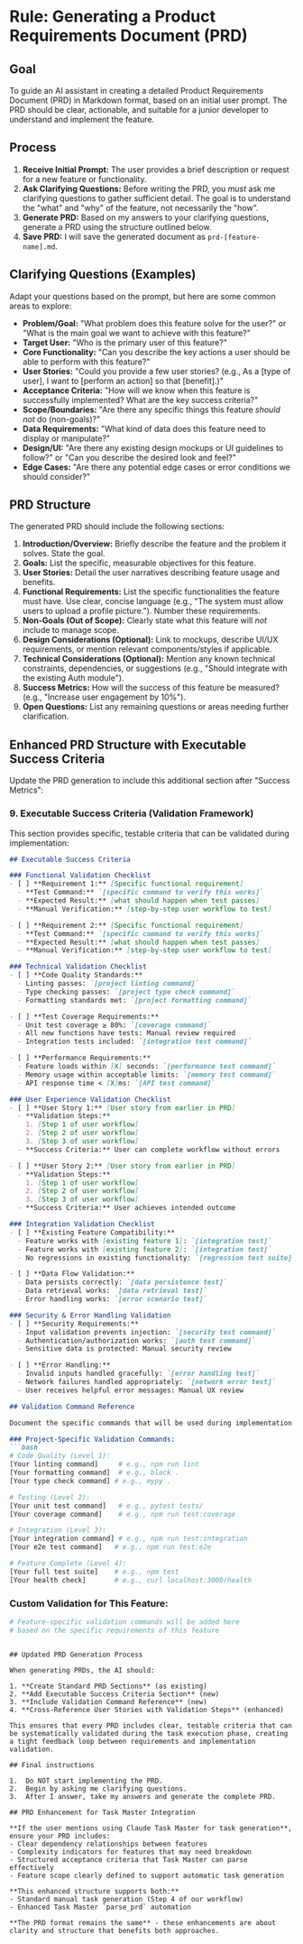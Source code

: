 # Rule: Generating a Product Requirements Document (PRD)

## Goal

To guide an AI assistant in creating a detailed Product Requirements Document (PRD) in Markdown format, based on an initial user prompt. The PRD should be clear, actionable, and suitable for a junior developer to understand and implement the feature.

## Process

1.  **Receive Initial Prompt:** The user provides a brief description or request for a new feature or functionality.
2.  **Ask Clarifying Questions:** Before writing the PRD, you *must* ask me clarifying questions to gather sufficient detail. The goal is to understand the "what" and "why" of the feature, not necessarily the "how".
3.  **Generate PRD:** Based on my answers to your clarifying questions, generate a PRD using the structure outlined below.
4.  **Save PRD:** I will save the generated document as `prd-[feature-name].md`.

## Clarifying Questions (Examples)

Adapt your questions based on the prompt, but here are some common areas to explore:

* **Problem/Goal:** "What problem does this feature solve for the user?" or "What is the main goal we want to achieve with this feature?"
* **Target User:** "Who is the primary user of this feature?"
* **Core Functionality:** "Can you describe the key actions a user should be able to perform with this feature?"
* **User Stories:** "Could you provide a few user stories? (e.g., As a [type of user], I want to [perform an action] so that [benefit].)"
* **Acceptance Criteria:** "How will we know when this feature is successfully implemented? What are the key success criteria?"
* **Scope/Boundaries:** "Are there any specific things this feature *should not* do (non-goals)?"
* **Data Requirements:** "What kind of data does this feature need to display or manipulate?"
* **Design/UI:** "Are there any existing design mockups or UI guidelines to follow?" or "Can you describe the desired look and feel?"
* **Edge Cases:** "Are there any potential edge cases or error conditions we should consider?"

## PRD Structure

The generated PRD should include the following sections:

1.  **Introduction/Overview:** Briefly describe the feature and the problem it solves. State the goal.
2.  **Goals:** List the specific, measurable objectives for this feature.
3.  **User Stories:** Detail the user narratives describing feature usage and benefits.
4.  **Functional Requirements:** List the specific functionalities the feature must have. Use clear, concise language (e.g., "The system must allow users to upload a profile picture."). Number these requirements.
5.  **Non-Goals (Out of Scope):** Clearly state what this feature will *not* include to manage scope.
6.  **Design Considerations (Optional):** Link to mockups, describe UI/UX requirements, or mention relevant components/styles if applicable.
7.  **Technical Considerations (Optional):** Mention any known technical constraints, dependencies, or suggestions (e.g., "Should integrate with the existing Auth module").
8.  **Success Metrics:** How will the success of this feature be measured? (e.g., "Increase user engagement by 10%").
9.  **Open Questions:** List any remaining questions or areas needing further clarification.

## Enhanced PRD Structure with Executable Success Criteria

Update the PRD generation to include this additional section after "Success Metrics":

### **9. Executable Success Criteria (Validation Framework)**

This section provides specific, testable criteria that can be validated during implementation:

```markdown
## Executable Success Criteria

### Functional Validation Checklist
- [ ] **Requirement 1:** [Specific functional requirement]
  - **Test Command:** `[specific command to verify this works]`
  - **Expected Result:** [what should happen when test passes]
  - **Manual Verification:** [step-by-step user workflow to test]

- [ ] **Requirement 2:** [Specific functional requirement]  
  - **Test Command:** `[specific command to verify this works]`
  - **Expected Result:** [what should happen when test passes]
  - **Manual Verification:** [step-by-step user workflow to test]

### Technical Validation Checklist
- [ ] **Code Quality Standards:**
  - Linting passes: `[project linting command]`
  - Type checking passes: `[project type check command]`
  - Formatting standards met: `[project formatting command]`

- [ ] **Test Coverage Requirements:**
  - Unit test coverage ≥ 80%: `[coverage command]`
  - All new functions have tests: Manual review required
  - Integration tests included: `[integration test command]`

- [ ] **Performance Requirements:**
  - Feature loads within [X] seconds: `[performance test command]`
  - Memory usage within acceptable limits: `[memory test command]`
  - API response time < [X]ms: `[API test command]`

### User Experience Validation Checklist
- [ ] **User Story 1:** [User story from earlier in PRD]
  - **Validation Steps:**
    1. [Step 1 of user workflow]
    2. [Step 2 of user workflow]  
    3. [Step 3 of user workflow]
  - **Success Criteria:** User can complete workflow without errors

- [ ] **User Story 2:** [User story from earlier in PRD]
  - **Validation Steps:**
    1. [Step 1 of user workflow]
    2. [Step 2 of user workflow]
    3. [Step 3 of user workflow]
  - **Success Criteria:** User achieves intended outcome

### Integration Validation Checklist  
- [ ] **Existing Feature Compatibility:**
  - Feature works with [existing feature 1]: `[integration test]`
  - Feature works with [existing feature 2]: `[integration test]`
  - No regressions in existing functionality: `[regression test suite]`

- [ ] **Data Flow Validation:**
  - Data persists correctly: `[data persistence test]`
  - Data retrieval works: `[data retrieval test]`
  - Error handling works: `[error scenario test]`

### Security & Error Handling Validation
- [ ] **Security Requirements:**
  - Input validation prevents injection: `[security test command]`
  - Authentication/authorization works: `[auth test command]`
  - Sensitive data is protected: Manual security review

- [ ] **Error Handling:**
  - Invalid inputs handled gracefully: `[error handling test]`
  - Network failures handled appropriately: `[network error test]`
  - User receives helpful error messages: Manual UX review

## Validation Command Reference

Document the specific commands that will be used during implementation:

### Project-Specific Validation Commands:
```bash
# Code Quality (Level 1):
[Your linting command]     # e.g., npm run lint
[Your formatting command]  # e.g., black .
[Your type check command] # e.g., mypy .

# Testing (Level 2):
[Your unit test command]   # e.g., pytest tests/
[Your coverage command]    # e.g., npm run test:coverage

# Integration (Level 3):
[Your integration command] # e.g., npm run test:integration
[Your e2e test command]   # e.g., npm run test:e2e

# Feature Complete (Level 4):
[Your full test suite]    # e.g., npm test
[Your health check]       # e.g., curl localhost:3000/health
```

### Custom Validation for This Feature:
```bash
# Feature-specific validation commands will be added here
# based on the specific requirements of this feature
```
```

## Updated PRD Generation Process

When generating PRDs, the AI should:

1. **Create Standard PRD Sections** (as existing)
2. **Add Executable Success Criteria Section** (new)
3. **Include Validation Command Reference** (new)
4. **Cross-Reference User Stories with Validation Steps** (enhanced)

This ensures that every PRD includes clear, testable criteria that can be systematically validated during the task execution phase, creating a tight feedback loop between requirements and implementation validation.

## Final instructions

1.  Do NOT start implementing the PRD.
2.  Begin by asking me clarifying questions.
3.  After I answer, take my answers and generate the complete PRD.

## PRD Enhancement for Task Master Integration

**If the user mentions using Claude Task Master for task generation**, ensure your PRD includes:
- Clear dependency relationships between features
- Complexity indicators for features that may need breakdown
- Structured acceptance criteria that Task Master can parse effectively
- Feature scope clearly defined to support automatic task generation

**This enhanced structure supports both:**
- Standard manual task generation (Step 4 of our workflow)
- Enhanced Task Master `parse_prd` automation

**The PRD format remains the same** - these enhancements are about clarity and structure that benefits both approaches.